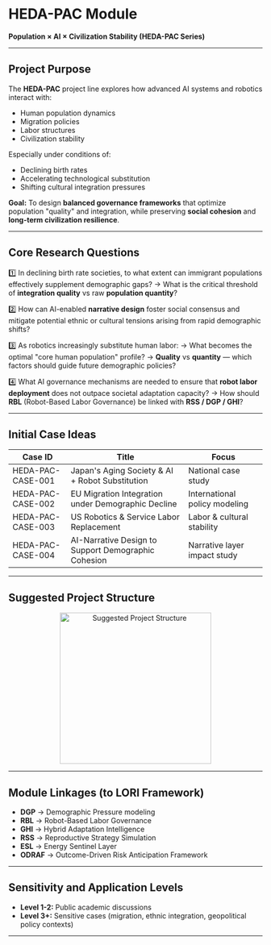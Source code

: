 # HEDA-PAC Module
**Population × AI × Civilization Stability (HEDA-PAC Series)**

---

## Project Purpose

The **HEDA-PAC** project line explores how advanced AI systems and robotics interact with:
- Human population dynamics
- Migration policies
- Labor structures
- Civilization stability

Especially under conditions of:
- Declining birth rates
- Accelerating technological substitution
- Shifting cultural integration pressures

**Goal:**
To design **balanced governance frameworks** that optimize population "quality" and integration, while preserving **social cohesion** and **long-term civilization resilience**.

---

## Core Research Questions

1️⃣ In declining birth rate societies, to what extent can immigrant populations effectively supplement demographic gaps?
→ What is the critical threshold of **integration quality** vs raw **population quantity**?

2️⃣ How can AI-enabled **narrative design** foster social consensus and mitigate potential ethnic or cultural tensions arising from rapid demographic shifts?

3️⃣ As robotics increasingly substitute human labor:
→ What becomes the optimal "core human population" profile?
→ **Quality** vs **quantity** — which factors should guide future demographic policies?

4️⃣ What AI governance mechanisms are needed to ensure that **robot labor deployment** does not outpace societal adaptation capacity?
→ How should **RBL** (Robot-Based Labor Governance) be linked with **RSS / DGP / GHI**?

---

## Initial Case Ideas

| Case ID | Title | Focus |
|-----------------------|-------------------------------------------------------|-------------------------------|
| HEDA-PAC-CASE-001 | Japan's Aging Society & AI + Robot Substitution | National case study |
| HEDA-PAC-CASE-002 | EU Migration Integration under Demographic Decline | International policy modeling |
| HEDA-PAC-CASE-003 | US Robotics & Service Labor Replacement | Labor & cultural stability |
| HEDA-PAC-CASE-004 | AI-Narrative Design to Support Demographic Cohesion | Narrative layer impact study |

---

## Suggested Project Structure

<p align="center">
<img src="docs/projects/assets/images/Suggested_Project_Structure.png" alt="Suggested Project Structure" width="300">
</p>

---

## Module Linkages (to LORI Framework)

- **DGP** → Demographic Pressure modeling
- **RBL** → Robot-Based Labor Governance
- **GHI** → Hybrid Adaptation Intelligence
- **RSS** → Reproductive Strategy Simulation
- **ESL** → Energy Sentinel Layer
- **ODRAF** → Outcome-Driven Risk Anticipation Framework

---

## Sensitivity and Application Levels

- **Level 1-2:** Public academic discussions
- **Level 3+:** Sensitive cases (migration, ethnic integration, geopolitical policy contexts)

---


